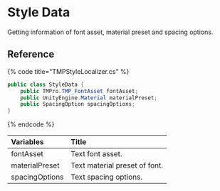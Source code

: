 # Style Data

Getting information of font asset, material preset and spacing options.‌

## Reference <a id="undefined"></a>

{% code title="TMPStyleLocalizer.cs" %}
```csharp
public class StyleData {
    public TMPro.TMP_FontAsset fontAsset;
    public UnityEngine.Material materialPreset;
    public SpacingOption spacingOptions;
}
```
{% endcode %}

| Variables | ​Title |
| :--- | :--- |
| fontAsset | Text font asset. |
| materialPreset | Text material preset of font. |
| spacingOptions | Text spacing options. |

